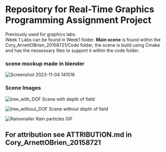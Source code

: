 # Repository for Real-Time Graphics Programming Assignment Project
Previously used for graphics labs.   
Week 1 Labs can be found in Week1 folder. **Main scene** is found within the Cory_ArnettOBrien_20158721/Code folder, the scene is build using Cmake and has the nessessary files to support it within the code folder.


### scene mockup made in blender
![Screenshot 2023-11-04 141516](https://github.com/Landwere/Realtime-Graphics-Labs/assets/61661123/6811e086-54b3-4311-ab89-3a84a7e118f8)

### Scene Images
![tree_with_DOF](https://github.com/Landwere/Realtime-Graphics-Labs/assets/61661123/44de0832-a19b-42f9-a7fa-807cfd008110)
Scene with depth of field

![tree_without_DOF](https://github.com/Landwere/Realtime-Graphics-Labs/assets/61661123/682a5cee-f3b0-43cb-b54d-c06baf08999b)
Scene without depth of field

![Rainsmaller](https://github.com/Landwere/Realtime-Graphics-Labs/assets/61661123/a9b3b406-7b4f-40c7-ab51-d33e84315b17) 
Rain particles GIF

## For attribution see ATTRIBUTION.md in Cory_ArnettOBrien_20158721
